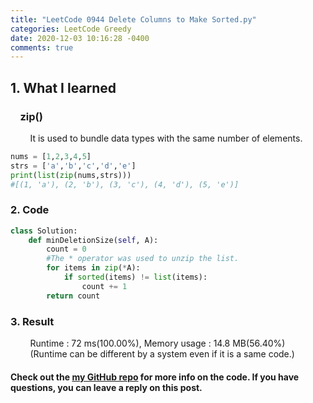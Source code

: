 ```yaml
---
title: "LeetCode 0944 Delete Columns to Make Sorted.py"
categories: LeetCode Greedy
date: 2020-12-03 10:16:28 -0400
comments: true
---
```


## 1. What I learned
### &nbsp;&nbsp;&nbsp;&nbsp;zip()
&nbsp;&nbsp;&nbsp;&nbsp;&nbsp;&nbsp;&nbsp;&nbsp;It is used to bundle data types with the same number of elements.
```python
nums = [1,2,3,4,5]
strs = ['a','b','c','d','e']
print(list(zip(nums,strs)))
#[(1, 'a'), (2, 'b'), (3, 'c'), (4, 'd'), (5, 'e')]
```

### 2. Code
```python
class Solution:
    def minDeletionSize(self, A):
        count = 0
        #The * operator was used to unzip the list.
        for items in zip(*A):  
            if sorted(items) != list(items):
                count += 1
        return count
```

### 3. Result
&nbsp;&nbsp;&nbsp;&nbsp;&nbsp;&nbsp;&nbsp;&nbsp;Runtime : 72 ms(100.00%), Memory usage : 14.8 MB(56.40%)  
&nbsp;&nbsp;&nbsp;&nbsp;&nbsp;&nbsp;&nbsp;&nbsp;(Runtime can be different by a system even if it is a same code.)

#### Check out the [my GitHub repo][hyuk-gh] for more info on the code. If you have questions, you can leave a reply on this post.
[hyuk-gh]:   https://github.com/dlgur1994/StudyAlgorithms
